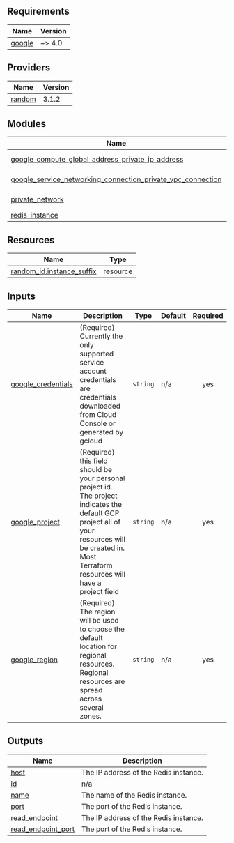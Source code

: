 <!-- BEGIN_TF_DOCS -->
## Requirements

| Name | Version |
|------|---------|
| <a name="requirement_google"></a> [google](#requirement\_google) | ~> 4.0 |

## Providers

| Name | Version |
|------|---------|
| <a name="provider_random"></a> [random](#provider\_random) | 3.1.2 |

## Modules

| Name | Source | Version |
|------|--------|---------|
| <a name="module_google_compute_global_address_private_ip_address"></a> [google\_compute\_global\_address\_private\_ip\_address](#module\_google\_compute\_global\_address\_private\_ip\_address) | git::https://github.com/honestbank/terraform-gcp-sql.git//modules/google_compute_global_address | v1.1.1 |
| <a name="module_google_service_networking_connection_private_vpc_connection"></a> [google\_service\_networking\_connection\_private\_vpc\_connection](#module\_google\_service\_networking\_connection\_private\_vpc\_connection) | git::https://github.com/honestbank/terraform-gcp-sql.git//modules/google_service_networking_connection | v1.1.1 |
| <a name="module_private_network"></a> [private\_network](#module\_private\_network) | git::https://github.com/honestbank/terraform-gcp-sql.git//modules/google_compute_network | v1.1.1 |
| <a name="module_redis_instance"></a> [redis\_instance](#module\_redis\_instance) | ../../modules/memstore_redis | n/a |

## Resources

| Name | Type |
|------|------|
| [random_id.instance_suffix](https://registry.terraform.io/providers/hashicorp/random/latest/docs/resources/id) | resource |

## Inputs

| Name | Description | Type | Default | Required |
|------|-------------|------|---------|:--------:|
| <a name="input_google_credentials"></a> [google\_credentials](#input\_google\_credentials) | (Required) Currently the only supported service account credentials are credentials downloaded from Cloud Console or generated by gcloud | `string` | n/a | yes |
| <a name="input_google_project"></a> [google\_project](#input\_google\_project) | (Required) this field should be your personal project id. The project indicates the default GCP project all of your resources will be created in. Most Terraform resources will have a project field | `string` | n/a | yes |
| <a name="input_google_region"></a> [google\_region](#input\_google\_region) | (Required) The region will be used to choose the default location for regional resources. Regional resources are spread across several zones. | `string` | n/a | yes |

## Outputs

| Name | Description |
|------|-------------|
| <a name="output_host"></a> [host](#output\_host) | The IP address of the Redis instance. |
| <a name="output_id"></a> [id](#output\_id) | n/a |
| <a name="output_name"></a> [name](#output\_name) | The name of the Redis instance. |
| <a name="output_port"></a> [port](#output\_port) | The port of the Redis instance. |
| <a name="output_read_endpoint"></a> [read\_endpoint](#output\_read\_endpoint) | The IP address of the Redis instance. |
| <a name="output_read_endpoint_port"></a> [read\_endpoint\_port](#output\_read\_endpoint\_port) | The port of the Redis instance. |
<!-- END_TF_DOCS -->
